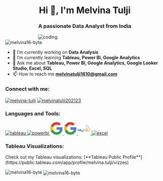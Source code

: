 <h1 align="center">Hi 👋, I'm Melvina Tulji</h1>
<h3 align="center">A passionate Data Analyst from India</h3>
<img align="right" alt="coding" width="400" src="https://user-images.githubusercontent.com/59734313/157189039-c09b3e38-9f42-42c0-ab54-14f1574190a7.gif">
<p align="left"> <img src="https://komarev.com/ghpvc/?username=melvina16-byte&label=Profile%20views&color=0e75b6&style=flat" alt="melvina16-byte" /> </p>

- 🔭 I’m currently working on **Data Analysis**
- 🌱 I’m currently learning **Tableau, Power BI, Google Analytics**
- 💬 Ask me about **Tableau, Power BI, Google Analytics, Google Looker Studio, Excel, SQL**
- 📫 How to reach me **melvinatulji1610@gmail.com**

<h3 align="left">Connect with me:</h3>
<p align="left">
<a href="https://linkedin.com/in/melvina-tulji" target="blank"><img align="center" src="https://raw.githubusercontent.com/rahuldkjain/github-profile-readme-generator/master/src/images/icons/Social/linked-in-alt.svg" alt="melvina-tulji" height="30" width="40" /></a>
<a href="https://kaggle.com/melvinatulji202123" target="blank"><img align="center" src="https://raw.githubusercontent.com/rahuldkjain/github-profile-readme-generator/master/src/images/icons/Social/kaggle.svg" alt="melvinatulji202123" height="30" width="40" /></a>
</p>

<h3 align="left">Languages and Tools:</h3>
<p align="left"> 
    <a href="https://www.tableau.com/" target="_blank" rel="noreferrer"> <img src="https://raw.githubusercontent.com/devicons/devicon/master/icons/tableau/tableau-original.svg" alt="tableau" width="40" height="40"/> </a>
    <a href="https://www.microsoft.com/en-us/power-bi" target="_blank" rel="noreferrer"> <img src="https://raw.githubusercontent.com/devicons/devicon/master/icons/powerbi/powerbi-original.svg" alt="powerbi" width="40" height="40"/> </a>
    <a href="https://www.google.com/analytics" target="_blank" rel="noreferrer"> <img src="https://raw.githubusercontent.com/devicons/devicon/master/icons/google/google-original.svg" alt="google-analytics" width="40" height="40"/> </a>
    <a href="https://looker.com/" target="_blank" rel="noreferrer"> <img src="https://raw.githubusercontent.com/devicons/devicon/master/icons/google/google-original.svg" alt="google-looker" width="40" height="40"/> </a>
    <a href="https://www.mysql.com/" target="_blank" rel="noreferrer"> <img src="https://raw.githubusercontent.com/devicons/devicon/master/icons/mysql/mysql-original-wordmark.svg" alt="mysql" width="40" height="40"/> </a>
    <a href="https://www.microsoft.com/en-us/microsoft-365/excel" target="_blank" rel="noreferrer"> <img src="https://raw.githubusercontent.com/devicons/devicon/master/icons/excel/excel-original.svg" alt="excel" width="40" height="40"/> </a>
</p>

<h3 align="left">Tableau Visualizations:</h3>
<p align="left">
    Check out my Tableau visualizations: [**Tableau Public Profile**](https://public.tableau.com/app/profile/melvina.tulji/vizzes)
</p>

<p><img align="left" src="https://github-readme-stats.vercel.app/api/top-langs?username=melvina16-byte&show_icons=true&locale=en&layout=compact" alt="melvina16-byte" /></p>

<p>&nbsp;<img align="center" src="https://github-readme-stats.vercel.app/api?username=melvina16-byte&show_icons=true&locale=en" alt="melvina16-byte" /></p>
